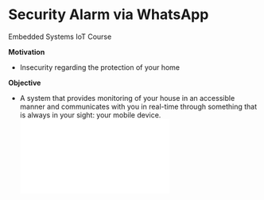 
# Security Alarm via WhatsApp
Embedded Systems IoT Course

**Motivation**

- Insecurity regarding the protection of your home

**Objective**

- A system that provides monitoring of your house in an accessible manner and communicates with you in real-time through something that is always in your sight: your mobile device.
 ![Screenshot of a comment on a GitHub issue showing an image, added in the Markdown, of an Octocat smiling and raising a tentacle](file:///C:/Users/Matheus%20River/Downloads/Blank%20board.pdf)
